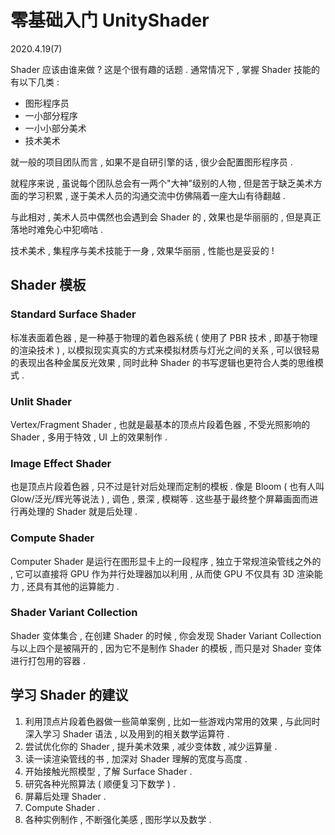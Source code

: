 # 零基础入门 UnityShader

2020.4.19(7)

Shader 应该由谁来做 ? 这是个很有趣的话题 . 通常情况下 , 掌握 Shader 技能的有以下几类 :

- 图形程序员
- 一小部分程序
- 一小小部分美术
- 技术美术

就一般的项目团队而言 , 如果不是自研引擎的话 , 很少会配置图形程序员 .

就程序来说 , 虽说每个团队总会有一两个"大神"级别的人物 , 但是苦于缺乏美术方面的学习积累 , 遂于美术人员的沟通交流中仿佛隔着一座大山有待翻越 .

与此相对 , 美术人员中偶然也会遇到会 Shader 的 , 效果也是华丽丽的 , 但是真正落地时难免心中犯嘀咕 .

技术美术 , 集程序与美术技能于一身 , 效果华丽丽 , 性能也是妥妥的 !

## Shader 模板

### Standard Surface Shader

标准表面着色器 , 是一种基于物理的着色器系统 ( 使用了 PBR 技术 , 即基于物理的渲染技术 ) , 以模拟现实真实的方式来模拟材质与灯光之间的关系 , 可以很轻易的表现出各种金属反光效果 , 同时此种 Shader 的书写逻辑也更符合人类的思维模式 .

### Unlit Shader

Vertex/Fragment Shader , 也就是最基本的顶点片段着色器 , 不受光照影响的 Shader , 多用于特效 , UI 上的效果制作 .

### Image Effect Shader

也是顶点片段着色器 , 只不过是针对后处理而定制的模板 . 像是 Bloom ( 也有人叫 Glow/泛光/辉光等说法 ) , 调色 , 景深 , 模糊等 . 这些基于最终整个屏幕画面而进行再处理的 Shader 就是后处理 .

### Compute Shader

Computer Shader 是运行在图形显卡上的一段程序 , 独立于常规渲染管线之外的 , 它可以直接将 GPU 作为并行处理器加以利用 , 从而使 GPU 不仅具有 3D 渲染能力 , 还具有其他的运算能力 .

### Shader Variant Collection

Shader 变体集合 , 在创建 Shader 的时候 , 你会发现 Shader Variant Collection 与以上四个是被隔开的 , 因为它不是制作 Shader 的模板 , 而只是对 Shader 变体进行打包用的容器 .

## 学习 Shader 的建议

1. 利用顶点片段着色器做一些简单案例 , 比如一些游戏内常用的效果 , 与此同时深入学习 Shader 语法 , 以及用到的相关数学运算符 .
2. 尝试优化你的 Shader , 提升美术效果 , 减少变体数 , 减少运算量 .
3. 读一读渲染管线的书 , 加深对 Shader 理解的宽度与高度 .
4. 开始接触光照模型 , 了解 Surface Shader .
5. 研究各种光照算法 ( 顺便复习下数学 ) .
6. 屏幕后处理 Shader .
7. Compute Shader .
8. 各种实例制作 , 不断强化美感 , 图形学以及数学 .
